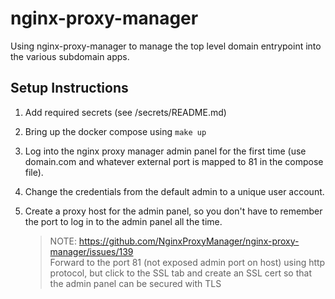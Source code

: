 # nginx-proxy-manager

Using nginx-proxy-manager to manage the top level domain entrypoint into the various subdomain apps.

## Setup Instructions

1. Add required secrets (see /secrets/README.md)

1. Bring up the docker compose using `make up`

1. Log into the nginx proxy manager admin panel for the first time (use domain.com and whatever external port is mapped to 81 in the compose file).

1. Change the credentials from the default admin to a unique user account.

1. Create a proxy host for the admin panel, so you don't have to remember the port to log in to the admin panel all the time.

   > NOTE: https://github.com/NginxProxyManager/nginx-proxy-manager/issues/139  
   > Forward to the port 81 (not exposed admin port on host) using http protocol, but click to the SSL tab and create an SSL cert
   > so that the admin panel can be secured with TLS
